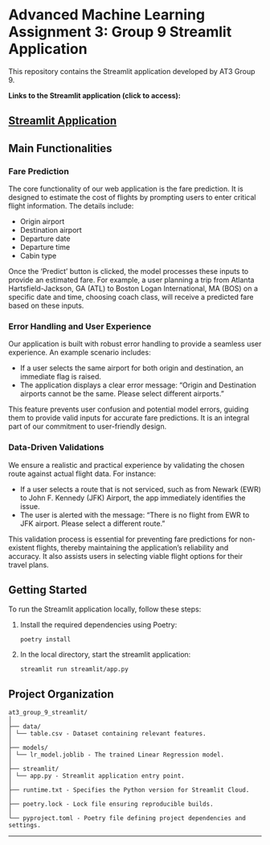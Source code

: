 # Advanced Machine Learning Assignment 3: Group 9 Streamlit Application

This repository contains the Streamlit application developed by AT3 Group 9.

**Links to the Streamlit application (click to access):**  
## [Streamlit Application](https://at3group9app-j9uwhfpnn3xj8jxffdkedh.streamlit.app/)


## Main Functionalities

### Fare Prediction
The core functionality of our web application is the fare prediction. It is designed to estimate the cost of flights by prompting users to enter critical flight information. The details include:

- Origin airport
- Destination airport
- Departure date
- Departure time
- Cabin type

Once the ‘Predict’ button is clicked, the model processes these inputs to provide an estimated fare. For example, a user planning a trip from Atlanta Hartsfield-Jackson, GA (ATL) to Boston Logan International, MA (BOS) on a specific date and time, choosing coach class, will receive a predicted fare based on these inputs.

### Error Handling and User Experience
Our application is built with robust error handling to provide a seamless user experience. An example scenario includes:

- If a user selects the same airport for both origin and destination, an immediate flag is raised.
- The application displays a clear error message: “Origin and Destination airports cannot be the same. Please select different airports.”

This feature prevents user confusion and potential model errors, guiding them to provide valid inputs for accurate fare predictions. It is an integral part of our commitment to user-friendly design.

### Data-Driven Validations
We ensure a realistic and practical experience by validating the chosen route against actual flight data. For instance:

- If a user selects a route that is not serviced, such as from Newark (EWR) to John F. Kennedy (JFK) Airport, the app immediately identifies the issue.
- The user is alerted with the message: “There is no flight from EWR to JFK airport. Please select a different route.”

This validation process is essential for preventing fare predictions for non-existent flights, thereby maintaining the application’s reliability and accuracy. It also assists users in selecting viable flight options for their travel plans.

## Getting Started
To run the Streamlit application locally, follow these steps:

1. Install the required dependencies using Poetry:
   ```shell
   poetry install
2. In the local directory, start the streamlit application:
    ```shell
    streamlit run streamlit/app.py

Project Organization
------------
    at3_group_9_streamlit/
    │
    ├── data/
    │ └── table.csv - Dataset containing relevant features.
    │
    ├── models/
    │ └── lr_model.joblib - The trained Linear Regression model.
    │
    ├── streamlit/
    │ └── app.py - Streamlit application entry point.
    │
    ├── runtime.txt - Specifies the Python version for Streamlit Cloud.
    │
    ├── poetry.lock - Lock file ensuring reproducible builds.
    │
    └── pyproject.toml - Poetry file defining project dependencies and settings.

------------

